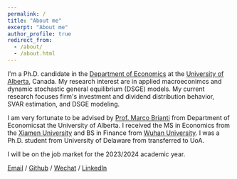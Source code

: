 ```yaml
---
permalink: /
title: "About me"
excerpt: "About me"
author_profile: true
redirect_from: 
  - /about/
  - /about.html
---
```



I'm a Ph.D. candidate in the [Department of Economics](https://www.ualberta.ca/economics/index.html) at the [University of Alberta](https://www.ualberta.ca/index.html), Canada. My research interest are in applied macroeconimcs and dynamic stochastic general equilibrium (DSGE) models. My current research focuses firm's investment and dividend distribution behavior, SVAR estimation, and DSGE modeling.

I am very fortunate to be advised by [Prof. Marco Brianti](https://sites.google.com/site/marcobriantieconomics/) from Department of Economicsat the University of Alberta. I received the MS in Economics from the [Xiamen University](https://www.xmu.edu.cn) and BS in Finance from [Wuhan University](http://www.whu.edu.cn). I was a Ph.D. student from University of Delaware from transferred to UoA. 

I will be on the job market for the 2023/2024 academic year. 

[Email](mailto:fli7@ualberta.ca) / [Github](https://github.com/fangli-DX3906) / [Wechat](../images/wechat.png) / [LinkedIn](https://www.linkedin.com/in/fangli3906)
